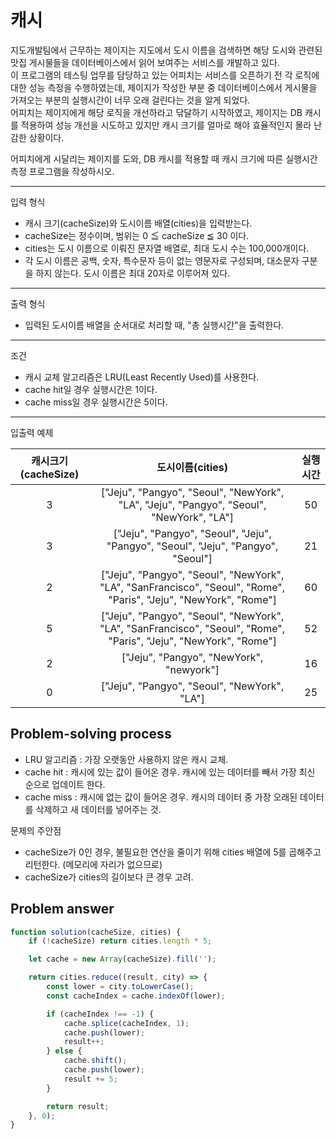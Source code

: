 # 캐시

지도개발팀에서 근무하는 제이지는 지도에서 도시 이름을 검색하면 해당 도시와 관련된 맛집 게시물들을 데이터베이스에서 읽어 보여주는 서비스를 개발하고 있다.  
이 프로그램의 테스팅 업무를 담당하고 있는 어피치는 서비스를 오픈하기 전 각 로직에 대한 성능 측정을 수행하였는데, 제이지가 작성한 부분 중 데이터베이스에서 게시물을 가져오는 부분의 실행시간이 너무 오래 걸린다는 것을 알게 되었다.  
어피치는 제이지에게 해당 로직을 개선하라고 닦달하기 시작하였고, 제이지는 DB 캐시를 적용하여 성능 개선을 시도하고 있지만 캐시 크기를 얼마로 해야 효율적인지 몰라 난감한 상황이다.

어피치에게 시달리는 제이지를 도와, DB 캐시를 적용할 때 캐시 크기에 따른 실행시간 측정 프로그램을 작성하시오.

---

입력 형식

- 캐시 크기(cacheSize)와 도시이름 배열(cities)을 입력받는다.
- cacheSize는 정수이며, 범위는 0 ≦ cacheSize ≦ 30 이다.
- cities는 도시 이름으로 이뤄진 문자열 배열로, 최대 도시 수는 100,000개이다.
- 각 도시 이름은 공백, 숫자, 특수문자 등이 없는 영문자로 구성되며, 대소문자 구분을 하지 않는다. 도시 이름은 최대 20자로 이루어져 있다.

---

출력 형식

- 입력된 도시이름 배열을 순서대로 처리할 때, "총 실행시간"을 출력한다.

---

조건

- 캐시 교체 알고리즘은 LRU(Least Recently Used)를 사용한다.
- cache hit일 경우 실행시간은 1이다.
- cache miss일 경우 실행시간은 5이다.

---

입출력 예제

| 캐시크기(cacheSize) |                                                 도시이름(cities)                                                  | 실행시간 |
| :-----------------: | :---------------------------------------------------------------------------------------------------------------: | :------: |
|          3          |             ["Jeju", "Pangyo", "Seoul", "NewYork", "LA", "Jeju", "Pangyo", "Seoul", "NewYork", "LA"]              |    50    |
|          3          |                 ["Jeju", "Pangyo", "Seoul", "Jeju", "Pangyo", "Seoul", "Jeju", "Pangyo", "Seoul"]                 |    21    |
|          2          | ["Jeju", "Pangyo", "Seoul", "NewYork", "LA", "SanFrancisco", "Seoul", "Rome", "Paris", "Jeju", "NewYork", "Rome"] |    60    |
|          5          | ["Jeju", "Pangyo", "Seoul", "NewYork", "LA", "SanFrancisco", "Seoul", "Rome", "Paris", "Jeju", "NewYork", "Rome"] |    52    |
|          2          |                                     ["Jeju", "Pangyo", "NewYork", "newyork"]                                      |    16    |
|          0          |                                   ["Jeju", "Pangyo", "Seoul", "NewYork", "LA"]                                    |    25    |

## Problem-solving process

- LRU 알고리즘 : 가장 오랫동안 사용하지 않은 캐시 교체.
- cache hit : 캐시에 있는 값이 들어온 경우. 캐시에 있는 데이터를 빼서 가장 최신 순으로 업데이트 한다.
- cache miss : 캐시에 없는 값이 들어온 경우. 캐시의 데이터 중 가장 오래된 데이터를 삭제하고 새 데이터를 넣어주는 것.

문제의 주안점

- cacheSize가 0인 경우, 불필요한 연산을 줄이기 위해 cities 배열에 5를 곱해주고 리턴한다. (메모리에 자리가 없으므로)
- cacheSize가 cities의 길이보다 큰 경우 고려.

## Problem answer

```javascript
function solution(cacheSize, cities) {
	if (!cacheSize) return cities.length * 5;

	let cache = new Array(cacheSize).fill('');

	return cities.reduce((result, city) => {
		const lower = city.toLowerCase();
		const cacheIndex = cache.indexOf(lower);

		if (cacheIndex !== -1) {
			cache.splice(cacheIndex, 1);
			cache.push(lower);
			result++;
		} else {
			cache.shift();
			cache.push(lower);
			result += 5;
		}

		return result;
	}, 0);
}
```
